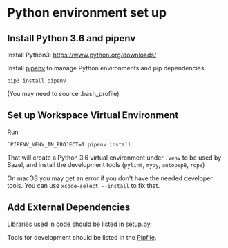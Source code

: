 # Python environment set up

## Install Python 3.6 and pipenv

Install Python3: https://www.python.org/downloads/

Install [pipenv](https://docs.pipenv.org/) to manage Python environments and pip dependencies:
```
pip3 install pipenv
```
(You may need to source .bash_profile)


## Set up Workspace Virtual Environment

Run

````
`PIPENV_VENV_IN_PROJECT=1 pipenv install
````

That will create a Python 3.6 virtual environment under `.venv` to be used by Bazel, and install the development tools (`pylint`, `mypy`, `autopep8`, `rope`)

On macOS you may get an error if you don't have the needed developer tools. You can use `xcode-select --install` to fix that.

## Add External Dependencies

Libraries used in code should be listed in [setup.py](setup.py).

Tools for development should be listed in the [Pipfile](Pipfile).